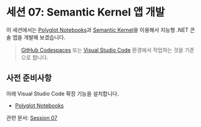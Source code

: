 # 세션 07: Semantic Kernel 앱 개발

이 세션에서는 [Polyglot Notebooks](https://marketplace.visualstudio.com/items?itemName=ms-dotnettools.dotnet-interactive-vscode)과 [Semantic Kernel](https://learn.microsoft.com/ko-kr/semantic-kernel/overview/?WT.mc_id=dotnet-121695-juyoo)을 이용해서 지능형 .NET 콘솔 앱을 개발해 보겠습니다.

> [GitHub Codespaces](https://docs.github.com/ko/codespaces/overview) 또는 [Visual Studio Code](https://code.visualstudio.com/?WT.mc_id=dotnet-121695-juyoo) 환경에서 작업하는 것을 기준으로 합니다.

## 사전 준비사항

아래 Visual Studio Code 확장 기능을 설치합니다.

- [Polyglot Notebooks](https://marketplace.visualstudio.com/items?itemName=ms-dotnettools.dotnet-interactive-vscode)

관련 문서: [Session 07](../../docs/07-semantic-kernel.md)
